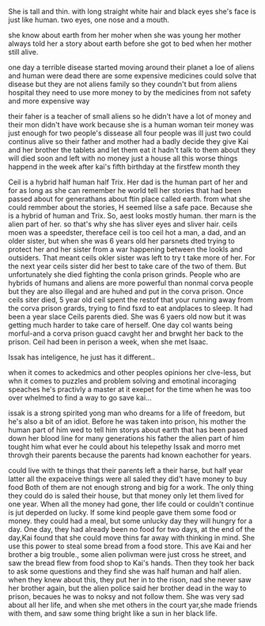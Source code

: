 She is tall and thin. with long straight white hair and black eyes she's face is just like human. two eyes, one nose and a mouth.

she know about earth from her moher when she was young her mother always told her a story about earth before she got to bed when her mother still alive.

one day a terrible disease started moving around their planet a loe of aliens and human were dead there are some expensive medicines could solve that disease but they are not aliens family so they coundn't but from aliens hospital they need to use more money to by the medicines from not safety and more expensive way

their faher is a teacher of small aliens so he didn't have a lot of money and their mon didn't have work because she is a human woman teir money was just enough for two people's dissease all four people was ill just two could continus alive so their father and mother had a badly decide they give Kai and her brother the tablets and let them eat it hadn't talk to them about they will died soon and left with no money just a house all this worse things happend in the week after kai's fifth birthday at the firstfew month they

Ceil is a hybrid half human half Trix. Her dad is the human part of her and for as long as she can remember he world tell her stories that had been passed about for generathans about ftin place called earth. from what she could remmber about the stories, H seemed lilse a safe pace. Because she is a hybrid of human and Trix. So, aest looks mostly human. ther marn is the alien part of her. so that's why she has sliver eyes and sliver hair. ceils moen was a speedster, thereface ceil is too ceil hot a man, a dad, and an older sister, but when she was 6 years old her parsnets dted trying to protect her and her sister from a war happening between the lookls and outsiders. That meant ceils okler sister was left to try t take more of her. For the next year ceils sister did her best to take care of the two of them. But unfortunately she died fighting the conla prison grinds. People who are hybrids of humans and aliens are more powerful than nonmal corva people but they are also illegal and are huhed and put in the corva prison. Once ceils siter died, 5 year old ceil spent the restof that your running away from the corva prison grards, trying to find fsxd to eat andplaces to sleep. It had been a year slace Ceils parents died. She was 6 yaers old now but it was getting much harder to take care of herself. One day col wants being morful-and a corva prison guacd cavght her and brwght her back to the prison. Ceil had been in perison a week, when she met Isaac.

Issak has inteligence, he just has it different..

when it comes to ackedmics and other peoples opinions her clve-less, but whn it comes to puzzles and problem solving and emotinal incoraging speaches he's practivly a master at it exepet for the time when he was too over whelmed to find a way to go save kai...


issak is a strong spirited yong man who dreams for a life of freedom, but he's also a bit of an idiot. Before he was taken into prison, his mother the human part of him wed to tell him storys about earth that has been pased down her blood line for many generations his father the alien part of him tought him what ever he could about his telepethy Issak and morro met throvgh their parents because the parents had known eachother for years.

could live with te things that their parents left a their harse, but half year latter all the expaceive things were all saled they did't have money to buy food Both of them are not enough strong and big for a work. The only thing they could do is saled their house, but that money only let them lived for one year. When all the money had gone, ther life could or couldn't continue is jut deperded on lucky. If some kind people gave them some food or money. they could had a meal, but some unlucky day they will hungry for a day. One day, they had already been no food for two days, at the end of the day,Kai found that she could move thins far away with thinking in mind. She use this power to steal some bread from a food store. This ave Kai and her brother a big trouble., some alien polivman were just cross he street, and saw the bread flew from food shop to Kai's hands. Then they took her back to ask some questions and they find she was half human and half alien. when they knew about this, they put her in to the rison, nad she never saw her brother again, but the alien police said her brother dead in the way to prison, becaues he was to noksy and not follow them. She was very sad about all her life, and when she met others in the court yar,she made friends with them, and saw some thing bright like a sun in her black life.